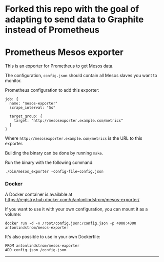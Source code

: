 # Forked this repo with the goal of adapting to send data to Graphite instead of Prometheus



# Prometheus Mesos exporter

This is an exporter for Prometheus to get Mesos data.

The configuration, `config.json` should contain all Mesos slaves you want to
monitor.

Prometheus configuration to add this exporter:

    job: {
      name: "mesos-exporter"
      scrape_interval: "5s"

      target_group: {
        target: "http://mesosexporter.example.com/metrics"
      }
    }

Where `http://mesosexporter.example.com/metrics` is the URL to this exporter.

Building the binary can be done by running `make`.

Run the binary with the following command:

    ./bin/mesos_exporter -config-file=config.json

### Docker

A Docker container is available at
https://registry.hub.docker.com/u/antonlindstrom/mesos-exporter/

If you want to use it with your own configuration, you can mount it as a
volume:

    docker run -d -v /root/config.json:/config.json -p 4000:4000 antonlindstrom/mesos-exporter

It's also possible to use in your own Dockerfile:

    FROM antonlindstrom/mesos-exporter
    ADD config.json /config.json

---
